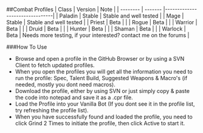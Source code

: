 ##Combat Profiles
| Class    | Version | Note                           |
| -------- | ------- |--------------------------------|
| Paladin  | Stable    |  Stable and well tested        |
| Mage     | Stable    |  Stable and well tested        |
| Priest   | Beta    |                                |
| Rogue    | Beta    |                                |
| Warrior  | Beta    |                                |
| Druid    | Beta    |                                |
| Hunter   | Beta    |                                |
| Shaman   | Beta    |                                |
| Warlock  | Beta    | Needs more testing, if your interested? contact me on the forums       |


###How To Use
- Browse and open a profile in the GitHub Browser or by using a SVN Client to fetch updated profiles.
- When you open the profiles you will get all the information you need to run the profile: Spec, Talent Build, Suggested Weapons & Macro's (if needed, mostly you dont need macros).
- Download the profile, either by using SVN or just simply copy & paste the code into notepad and save it as a .cpr file.
- Load the Profile into your Vanilla Bot (If you dont see it in the profile list, try refreshing the profile list).
- When you have successfully found and loaded the profile, you need to click Grind 2 Times to initiate the profile, then click Active to start it.
